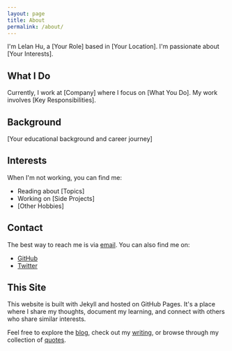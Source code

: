 ```yaml
---
layout: page
title: About
permalink: /about/
---
```


I'm Lelan Hu, a [Your Role] based in [Your Location]. I'm passionate about [Your Interests].

## What I Do

Currently, I work at [Company] where I focus on [What You Do]. My work involves [Key Responsibilities].

## Background

[Your educational background and career journey]

## Interests

When I'm not working, you can find me:
- Reading about [Topics]
- Working on [Side Projects]
- [Other Hobbies]

## Contact

The best way to reach me is via [email](mailto:lelan.j.hu@gmail.com). You can also find me on:
- [GitHub](https://github.com/hulelan)
- [Twitter](https://twitter.com/hulelan)

## This Site

This website is built with Jekyll and hosted on GitHub Pages. It's a place where I share my thoughts, document my learning, and connect with others who share similar interests.

Feel free to explore the [blog](/blog/), check out my [writing](/writing/), or browse through my collection of [quotes](/quotes/).